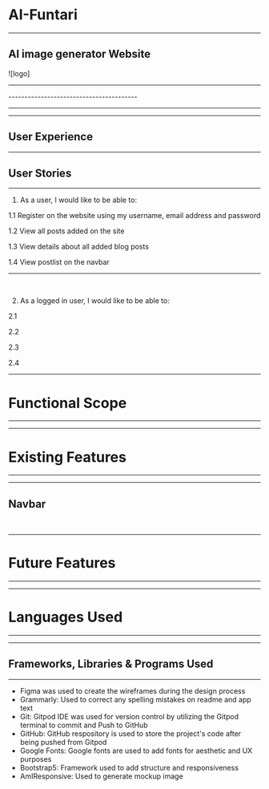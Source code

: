 # AI-Funtari
---------------------------------------

## AI image generator Website 

![logo]


<hr>
----------------------------------------

----------------------------------------
<hr>

## User Experience
<hr>

 
 ## User Stories
<hr>

1. As a user, I would like to be able to:
   
 1.1 Register on the website using my username, email address and password

 1.2 View all posts added on the site

 1.3 View details about all added blog posts

 1.4 View postlist on the navbar

<hr>
<br>

2.  As a logged in user, I would like to be able to: 

2.1
   
2.2 

2.3 

2.4 

<hr>

# Functional Scope
<hr>


---------------------------------------

# Existing Features
<hr>


---------------------------------------
 ## Navbar


<br>
<hr>

# Future Features
<hr>

---------------------------------------

# Languages Used
<hr>



---------------------------------------

## Frameworks, Libraries & Programs Used
<hr>
 
  * Figma was used to create the wireframes during the design process
  * Grammarly: Used to correct any spelling mistakes on readme and app text
  * Git: Gitpod IDE was used for version control by utilizing the Gitpod terminal to commit and Push to GitHub
  * GitHub: GitHub respository is used to store the project's code after being pushed from Gitpod
  * Google Fonts: Google fonts are used to add fonts for aesthetic and UX purposes
  * Bootstrap5: Framework used to add structure and responsiveness
  * AmIResponsive: Used to generate mockup image


